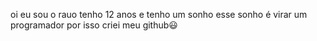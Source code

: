 oi eu sou o rauo tenho 12 anos e tenho um sonho
esse sonho é virar um programador por isso criei meu github😃
